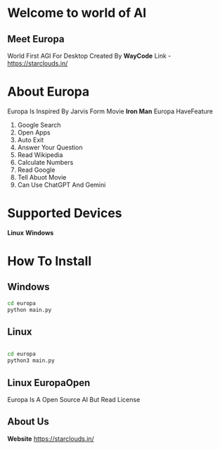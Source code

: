 # Welcome to world of AI
## Meet Europa 
World First AGI For Desktop
Created By **WayCode**
Link - https://starclouds.in/
# About Europa
Europa Is Inspired By Jarvis Form Movie **Iron Man**
Europa HaveFeature 
1. Google Search
2. Open Apps
3. Auto Exit
4. Answer Your Question
5. Read Wikipedia
6. Calculate Numbers
7. Read Google
8. Tell Abuot Movie
9. Can Use ChatGPT And Gemini

# Supported  Devices
**Linux**
**Windows**

# How To Install 
## Windows
```bash
cd europa
python main.py
```
## Linux 
```bash

cd europa
python3 main.py
```

## Linux EuropaOpen
Europa Is A Open Source AI
But Read License

## About Us
**Website** https://starclouds.in/


##
